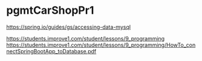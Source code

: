 # pgmtCarShopPr1

https://spring.io/guides/gs/accessing-data-mysql

https://students.improve1.com/student/lessons/9_programming
https://students.improve1.com/student/lessons/9_programming/HowTo_connectSpringBootApp_toDatabase.pdf
